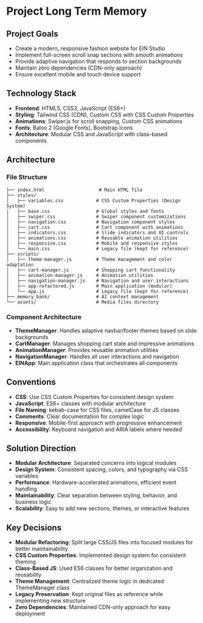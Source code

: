 # Project Long Term Memory

## Project Goals

- Create a modern, responsive fashion website for EIN Studio
- Implement full-screen scroll snap sections with smooth animations
- Provide adaptive navigation that responds to section backgrounds
- Maintain zero dependencies (CDN-only approach)
- Ensure excellent mobile and touch device support

## Technology Stack

- **Frontend**: HTML5, CSS3, JavaScript (ES6+)
- **Styling**: Tailwind CSS (CDN), Custom CSS with CSS Custom Properties
- **Animations**: Swiper.js for scroll snapping, Custom CSS animations
- **Fonts**: Baloo 2 (Google Fonts), Bootstrap Icons
- **Architecture**: Modular CSS and JavaScript with class-based components

## Architecture

### File Structure

```
├── index.html                    # Main HTML file
├── styles/
│   ├── variables.css            # CSS Custom Properties (Design System)
│   ├── base.css                 # Global styles and fonts
│   ├── swiper.css               # Swiper component customizations
│   ├── navigation.css           # Navigation component styles
│   ├── cart.css                 # Cart component with animations
│   ├── indicators.css           # Slide indicators and UI controls
│   ├── animations.css           # Reusable animation utilities
│   ├── responsive.css           # Mobile and responsive styles
│   └── main.css                 # Legacy file (kept for reference)
├── scripts/
│   ├── theme-manager.js         # Theme management and color adaptation
│   ├── cart-manager.js          # Shopping cart functionality
│   ├── animation-manager.js     # Animation utilities
│   ├── navigation-manager.js    # Navigation and user interactions
│   ├── app-refactored.js        # Main application (modular)
│   └── app.js                   # Legacy file (kept for reference)
├── memory_bank/                 # AI context management
└── assets/                      # Media files directory
```

### Component Architecture

- **ThemeManager**: Handles adaptive navbar/footer themes based on slide backgrounds
- **CartManager**: Manages shopping cart state and impressive animations
- **AnimationManager**: Provides reusable animation utilities
- **NavigationManager**: Handles all user interactions and navigation
- **EINApp**: Main application class that orchestrates all components

## Conventions

- **CSS**: Use CSS Custom Properties for consistent design system
- **JavaScript**: ES6+ classes with modular architecture
- **File Naming**: kebab-case for CSS files, camelCase for JS classes
- **Comments**: Clear documentation for complex logic
- **Responsive**: Mobile-first approach with progressive enhancement
- **Accessibility**: Keyboard navigation and ARIA labels where needed

## Solution Direction

- **Modular Architecture**: Separated concerns into logical modules
- **Design System**: Consistent spacing, colors, and typography via CSS variables
- **Performance**: Hardware-accelerated animations, efficient event handling
- **Maintainability**: Clear separation between styling, behavior, and business logic
- **Scalability**: Easy to add new sections, themes, or interactive features

## Key Decisions

- **Modular Refactoring**: Split large CSS/JS files into focused modules for better maintainability
- **CSS Custom Properties**: Implemented design system for consistent theming
- **Class-Based JS**: Used ES6 classes for better organization and reusability
- **Theme Management**: Centralized theme logic in dedicated ThemeManager class
- **Legacy Preservation**: Kept original files as reference while implementing new structure
- **Zero Dependencies**: Maintained CDN-only approach for easy deployment
